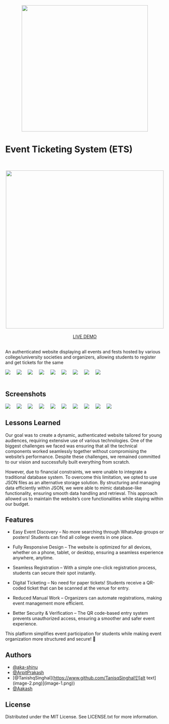 
<div align="center"> 
<img src="https://raw.githubusercontent.com//aka-shinu/DUHACKS4.0/master/default.png" width="400" >
</div>


#  Event Ticketing System (ETS)
&nbsp;&nbsp;&nbsp;&nbsp;
<div align="center"> 
<img src="https://raw.githubusercontent.com//aka-shinu/DUHACKS4.0/master/assets/preview.gif" width="500" >
</div>
&nbsp;&nbsp;&nbsp;&nbsp;
<div align='center'>
<span><a href='https://event.lethrach.me'>LIVE DEMO</a></span>
</div>&nbsp;

An authenticated website displaying all events and fests hosted by various college/university societies and organizers, allowing students to register and get tickets for the same


<div style='width: 400px'>
 <img  src='https://skillicons.dev/icons?i=js'>&nbsp;&nbsp;&nbsp;&nbsp;
 <img  src='https://skillicons.dev/icons?i=react'>&nbsp;&nbsp;&nbsp;&nbsp;
 <img  src='https://skillicons.dev/icons?i=nodejs'>&nbsp;&nbsp;&nbsp;&nbsp;
 <img  src='https://skillicons.dev/icons?i=webpack'>&nbsp;&nbsp;&nbsp;&nbsp;
 <img  src='https://skillicons.dev/icons?i=vuejs'>&nbsp;&nbsp;&nbsp;&nbsp;
 <img  src='https://skillicons.dev/icons?i=git'>&nbsp;&nbsp;&nbsp;&nbsp;
 <img  src='https://skillicons.dev/icons?i=express'>&nbsp;&nbsp;&nbsp;&nbsp;
 <img  src='https://skillicons.dev/icons?i=css'>&nbsp;&nbsp;&nbsp;&nbsp;
 <img  src='https://skillicons.dev/icons?i=html'>&nbsp;&nbsp;&nbsp;&nbsp;
</div>&nbsp;&nbsp;

## Screenshots
<img  src='https://raw.githubusercontent.com//aka-shinu/DUHACKS4.0/master/assets/image-0.png'>&nbsp;&nbsp;&nbsp;&nbsp;
<img  src='https://raw.githubusercontent.com//aka-shinu/DUHACKS4.0/master/assets/image-1.png'>&nbsp;&nbsp;&nbsp;&nbsp;
<img  src='https://raw.githubusercontent.com//aka-shinu/DUHACKS4.0/master/assets/image-2.png'>&nbsp;&nbsp;&nbsp;&nbsp;
<img  src='https://raw.githubusercontent.com//aka-shinu/DUHACKS4.0/master/assets/image-3.png'>&nbsp;&nbsp;&nbsp;&nbsp;
<img  src='https://raw.githubusercontent.com//aka-shinu/DUHACKS4.0/master/assets/image-4.png'>&nbsp;&nbsp;&nbsp;&nbsp;
<img  src='https://raw.githubusercontent.com//aka-shinu/DUHACKS4.0/master/assets/image-5.png'>&nbsp;&nbsp;&nbsp;&nbsp;
<img  src='https://raw.githubusercontent.com//aka-shinu/DUHACKS4.0/master/assets/image-6.png'>&nbsp;&nbsp;&nbsp;&nbsp;
<img  src='https://raw.githubusercontent.com//aka-shinu/DUHACKS4.0/master/assets/image-7.png'>&nbsp;&nbsp;&nbsp;&nbsp;
<img  src='https://raw.githubusercontent.com//aka-shinu/DUHACKS4.0/master/assets/image-8.png'>&nbsp;&nbsp;&nbsp;&nbsp;
<img  src='https://raw.githubusercontent.com//aka-shinu/DUHACKS4.0/master/assets/image-9.png'>&nbsp;&nbsp;&nbsp;&nbsp;


## Lessons Learned

Our goal was to create a dynamic, authenticated website tailored for young audiences, requiring extensive use of various technologies. One of the biggest challenges we faced was ensuring that all the technical components worked seamlessly together without compromising the website’s performance. Despite these challenges, we remained committed to our vision and successfully built everything from scratch.

However, due to financial constraints, we were unable to integrate a traditional database system. To overcome this limitation, we opted to use JSON files as an alternative storage solution. By structuring and managing data efficiently within JSON, we were able to mimic database-like functionality, ensuring smooth data handling and retrieval. This approach allowed us to maintain the website’s core functionalities while staying within our budget.
## Features

- Easy Event Discovery – No more searching through WhatsApp groups or posters! Students can find all college events in one place.

- Fully Responsive Design – The website is optimized for all devices, whether on a phone, tablet, or desktop, ensuring a seamless experience anywhere, anytime.

- Seamless Registration – With a simple one-click registration process, students can secure their spot instantly.

- Digital Ticketing – No need for paper tickets! Students receive a QR-coded ticket that can be scanned at the venue for entry.

- Reduced Manual Work – Organizers can automate registrations, making event management more efficient.

- Better Security & Verification – The QR code-based entry system prevents unauthorized access, ensuring a smoother and safer event experience.

This platform simplifies event participation for students while making event organization more structured and secure! 🚀




## Authors

- [@aka-shinu](https://www.github.com/aka-shinu)
- [@ArpitPrakash](https://www.github.com/arpit750)
- [@TanishqSinghal](https://www.github.com/TanisqSinghal![![alt text](image-2.png)](image-1.png))
- [@Aakash](https://www.github.com/Aakash-Rajbhar)



## License
Distributed under the MIT License. See LICENSE.txt for more information.